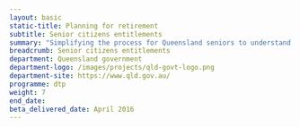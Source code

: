 ```yaml
---
layout: basic
static-title: Planning for retirement 
subtitle: Senior citizens entitlements
summary: "Simplifying the process for Queensland seniors to understand and access concessions and entitlements."
breadcrumb: Senior citizens entitlements
department: Queensland government
department-logo: /images/projects/qld-govt-logo.png
department-site: https://www.qld.gov.au/
programme: dtp
weight: 7
end_date:
beta_delivered_date: April 2016
---
```

